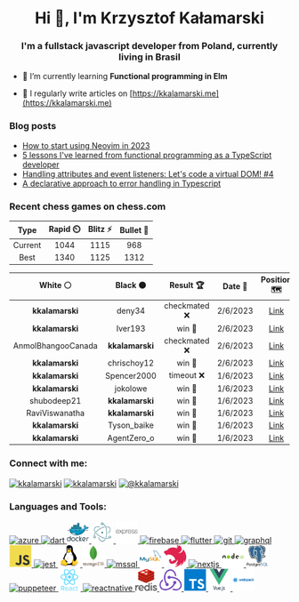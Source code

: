 <h1 align="center">Hi 👋, I'm Krzysztof Kałamarski</h1>
<h3 align="center">I'm a fullstack javascript developer from Poland, currently living in Brasil</h3>

- 🌱 I’m currently learning **Functional programming in Elm**

- 📝 I regularly write articles on [https://kkalamarski.me](https://kkalamarski.me)

### Blog posts
<!-- BLOG-POST-LIST:START -->
- [How to start using Neovim in 2023](https://kkalamarski.me/how-to-start-using-neovim-in-2023)
- [5 lessons I&#39;ve learned from functional programming as a TypeScript developer](https://kkalamarski.me/5-lessons-ive-learned-from-functional-programming-as-a-typescript-developer)
- [Handling attributes and event listeners: Let&#39;s code a virtual DOM! #4](https://kkalamarski.me/handling-attributes-and-event-listeners-lets-code-a-virtual-dom-4)
- [A declarative approach to error handling in Typescript](https://kkalamarski.me/a-declarative-approach-to-error-handling-in-typescript)
<!-- BLOG-POST-LIST:END -->

### Recent chess games on chess.com
<!--START_SECTION:chessStats-->
<!-- Automatically generated with https://github.com/Balastrong/chess-stats-action -->

| Type | Rapid ⏲️ | Blitz ⚡ | Bullet 🔫 |
|:---:|:---:|:---:|:---:|
| Current | 1044 | 1115 | 968 |
| Best | 1340 | 1125 | 1312 |

| White ⚪ | Black ⚫ | Result 🏆 | Date 📅 | Position 🗺️ | Type 🕕 |
|:---:|:---:|:---:|:---:|:---:|:---:|
| **kkalamarski** | deny34 | checkmated ❌ | 2/6/2023 | <a href="http://www.ee.unb.ca/cgi-bin/tervo/fen.pl?select=8/4k1p1/p1p2n2/4K3/1p2r3/5q2/8/8 w - -">Link</a> | Blitz |
| **kkalamarski** | Iver193 | win 🥇 | 2/6/2023 | <a href="http://www.ee.unb.ca/cgi-bin/tervo/fen.pl?select=8/8/8/7P/3p4/3k4/7K/2Q5 b - -">Link</a> | Blitz |
| AnmolBhangooCanada | **kkalamarski** | checkmated ❌ | 2/6/2023 | <a href="http://www.ee.unb.ca/cgi-bin/tervo/fen.pl?select=5q1k/pp5Q/4p3/3pPB2/3P4/8/PPP4P/7K b - -">Link</a> | Blitz |
| **kkalamarski** | chrischoy12 | win 🥇 | 2/6/2023 | <a href="http://www.ee.unb.ca/cgi-bin/tervo/fen.pl?select=8/5p2/4k3/8/8/3p1R1P/1r3PP1/4K3 b - -">Link</a> | Blitz |
| **kkalamarski** | Spencer2000 | timeout ❌ | 1/6/2023 | <a href="http://www.ee.unb.ca/cgi-bin/tervo/fen.pl?select=4K1k1/3R4/5qpp/6p1/2n4n/7P/8/8 w - -">Link</a> | Blitz |
| **kkalamarski** | jokolowe | win 🥇 | 1/6/2023 | <a href="http://www.ee.unb.ca/cgi-bin/tervo/fen.pl?select=r1bq1rk1/ppp2ppQ/3p4/4P3/3P4/2NB4/PPP4P/R3K1b1 b Q -">Link</a> | Blitz |
| shubodeep21 | **kkalamarski** | win 🥇 | 1/6/2023 | <a href="http://www.ee.unb.ca/cgi-bin/tervo/fen.pl?select=3q1rk1/pp3ppn/7p/3p1N2/6rb/2P5/PP3PPP/1K1R3R w - -">Link</a> | Blitz |
| RaviViswanatha | **kkalamarski** | win 🥇 | 1/6/2023 | <a href="http://www.ee.unb.ca/cgi-bin/tervo/fen.pl?select=k5r1/1p6/1P6/p6p/8/3P1q2/5PPP/1R3RK1 w - -">Link</a> | Blitz |
| **kkalamarski** | Tyson_baike | win 🥇 | 1/6/2023 | <a href="http://www.ee.unb.ca/cgi-bin/tervo/fen.pl?select=4Q1k1/p6p/2p3pB/1p3p1q/8/6KP/8/8 b - -">Link</a> | Blitz |
| **kkalamarski** | AgentZero_o | win 🥇 | 1/6/2023 | <a href="http://www.ee.unb.ca/cgi-bin/tervo/fen.pl?select=8/1K4k1/1P2p3/3pPp2/2r2n2/8/2P5/q7 b - -">Link</a> | Blitz |

<!--END_SECTION:chessStats-->

<h3 align="left">Connect with me:</h3>
<p align="left">
<a href="https://twitter.com/kkalamarski" target="blank"><img align="center" src="https://raw.githubusercontent.com/rahuldkjain/github-profile-readme-generator/master/src/images/icons/Social/twitter.svg" alt="kkalamarski" height="30" width="40" /></a>
<a href="https://linkedin.com/in/kkalamarski" target="blank"><img align="center" src="https://raw.githubusercontent.com/rahuldkjain/github-profile-readme-generator/master/src/images/icons/Social/linked-in-alt.svg" alt="kkalamarski" height="30" width="40" /></a>
<a href="https://hashnode.com/@kkalamarski" target="blank"><img align="center" src="https://raw.githubusercontent.com/rahuldkjain/github-profile-readme-generator/master/src/images/icons/Social/hashnode.svg" alt="@kkalamarski" height="30" width="40" /></a>
</p>

<h3 align="left">Languages and Tools:</h3>
<p align="left"> <a href="https://azure.microsoft.com/en-in/" target="_blank" rel="noreferrer"> <img src="https://www.vectorlogo.zone/logos/microsoft_azure/microsoft_azure-icon.svg" alt="azure" width="40" height="40"/> </a> <a href="https://dart.dev" target="_blank" rel="noreferrer"> <img src="https://www.vectorlogo.zone/logos/dartlang/dartlang-icon.svg" alt="dart" width="40" height="40"/> </a> <a href="https://www.docker.com/" target="_blank" rel="noreferrer"> <img src="https://raw.githubusercontent.com/devicons/devicon/master/icons/docker/docker-original-wordmark.svg" alt="docker" width="40" height="40"/> </a> <a href="https://www.electronjs.org" target="_blank" rel="noreferrer"> <img src="https://raw.githubusercontent.com/devicons/devicon/master/icons/electron/electron-original.svg" alt="electron" width="40" height="40"/> </a> <a href="https://expressjs.com" target="_blank" rel="noreferrer"> <img src="https://raw.githubusercontent.com/devicons/devicon/master/icons/express/express-original-wordmark.svg" alt="express" width="40" height="40"/> </a> <a href="https://firebase.google.com/" target="_blank" rel="noreferrer"> <img src="https://www.vectorlogo.zone/logos/firebase/firebase-icon.svg" alt="firebase" width="40" height="40"/> </a> <a href="https://flutter.dev" target="_blank" rel="noreferrer"> <img src="https://www.vectorlogo.zone/logos/flutterio/flutterio-icon.svg" alt="flutter" width="40" height="40"/> </a> <a href="https://git-scm.com/" target="_blank" rel="noreferrer"> <img src="https://www.vectorlogo.zone/logos/git-scm/git-scm-icon.svg" alt="git" width="40" height="40"/> </a> <a href="https://graphql.org" target="_blank" rel="noreferrer"> <img src="https://www.vectorlogo.zone/logos/graphql/graphql-icon.svg" alt="graphql" width="40" height="40"/> </a> <a href="https://developer.mozilla.org/en-US/docs/Web/JavaScript" target="_blank" rel="noreferrer"> <img src="https://raw.githubusercontent.com/devicons/devicon/master/icons/javascript/javascript-original.svg" alt="javascript" width="40" height="40"/> </a> <a href="https://jestjs.io" target="_blank" rel="noreferrer"> <img src="https://www.vectorlogo.zone/logos/jestjsio/jestjsio-icon.svg" alt="jest" width="40" height="40"/> </a> <a href="https://www.linux.org/" target="_blank" rel="noreferrer"> <img src="https://raw.githubusercontent.com/devicons/devicon/master/icons/linux/linux-original.svg" alt="linux" width="40" height="40"/> </a> <a href="https://www.mongodb.com/" target="_blank" rel="noreferrer"> <img src="https://raw.githubusercontent.com/devicons/devicon/master/icons/mongodb/mongodb-original-wordmark.svg" alt="mongodb" width="40" height="40"/> </a> <a href="https://www.microsoft.com/en-us/sql-server" target="_blank" rel="noreferrer"> <img src="https://www.svgrepo.com/show/303229/microsoft-sql-server-logo.svg" alt="mssql" width="40" height="40"/> </a> <a href="https://www.mysql.com/" target="_blank" rel="noreferrer"> <img src="https://raw.githubusercontent.com/devicons/devicon/master/icons/mysql/mysql-original-wordmark.svg" alt="mysql" width="40" height="40"/> </a> <a href="https://nestjs.com/" target="_blank" rel="noreferrer"> <img src="https://raw.githubusercontent.com/devicons/devicon/master/icons/nestjs/nestjs-plain.svg" alt="nestjs" width="40" height="40"/> </a> <a href="https://nextjs.org/" target="_blank" rel="noreferrer"> <img src="https://cdn.worldvectorlogo.com/logos/nextjs-2.svg" alt="nextjs" width="40" height="40"/> </a> <a href="https://nodejs.org" target="_blank" rel="noreferrer"> <img src="https://raw.githubusercontent.com/devicons/devicon/master/icons/nodejs/nodejs-original-wordmark.svg" alt="nodejs" width="40" height="40"/> </a> <a href="https://www.postgresql.org" target="_blank" rel="noreferrer"> <img src="https://raw.githubusercontent.com/devicons/devicon/master/icons/postgresql/postgresql-original-wordmark.svg" alt="postgresql" width="40" height="40"/> </a> <a href="https://github.com/puppeteer/puppeteer" target="_blank" rel="noreferrer"> <img src="https://www.vectorlogo.zone/logos/pptrdev/pptrdev-official.svg" alt="puppeteer" width="40" height="40"/> </a> <a href="https://reactjs.org/" target="_blank" rel="noreferrer"> <img src="https://raw.githubusercontent.com/devicons/devicon/master/icons/react/react-original-wordmark.svg" alt="react" width="40" height="40"/> </a> <a href="https://reactnative.dev/" target="_blank" rel="noreferrer"> <img src="https://reactnative.dev/img/header_logo.svg" alt="reactnative" width="40" height="40"/> </a> <a href="https://redis.io" target="_blank" rel="noreferrer"> <img src="https://raw.githubusercontent.com/devicons/devicon/master/icons/redis/redis-original-wordmark.svg" alt="redis" width="40" height="40"/> </a> <a href="https://redux.js.org" target="_blank" rel="noreferrer"> <img src="https://raw.githubusercontent.com/devicons/devicon/master/icons/redux/redux-original.svg" alt="redux" width="40" height="40"/> </a> <a href="https://www.typescriptlang.org/" target="_blank" rel="noreferrer"> <img src="https://raw.githubusercontent.com/devicons/devicon/master/icons/typescript/typescript-original.svg" alt="typescript" width="40" height="40"/> </a> <a href="https://vuejs.org/" target="_blank" rel="noreferrer"> <img src="https://raw.githubusercontent.com/devicons/devicon/master/icons/vuejs/vuejs-original-wordmark.svg" alt="vuejs" width="40" height="40"/> </a> <a href="https://webpack.js.org" target="_blank" rel="noreferrer"> <img src="https://raw.githubusercontent.com/devicons/devicon/d00d0969292a6569d45b06d3f350f463a0107b0d/icons/webpack/webpack-original-wordmark.svg" alt="webpack" width="40" height="40"/> </a> </p>
